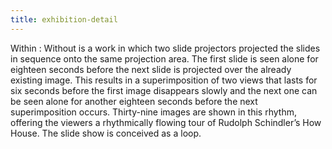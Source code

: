 ```yaml
---
title: exhibition-detail
---
```


Within : Without is a work in which two slide projectors projected the slides
in sequence onto the same projection area. The first slide is seen alone for
eighteen seconds before the next slide is projected over the already existing
image. This results in a superimposition of two views that lasts for six
seconds before the first image disappears slowly and the next one can be seen
alone for another eighteen seconds before the next superimposition occurs.
Thirty-nine images are shown in this rhythm, offering the viewers a
rhythmically flowing tour of Rudolph Schindler’s How House. The slide show is
conceived as a loop.
